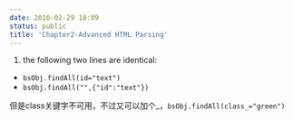 ```yaml
---
date: 2016-02-29 18:09
status: public
title: 'Chapter2-Advanced HTML Parsing'
---
```


1. the following two lines are identical:
* `bsObj.findAll(id="text")`
* `bsObj.findAll("",{"id":"text"})`

但是class关键字不可用，不过又可以加个_，`bsObj.findAll(class_="green")`
